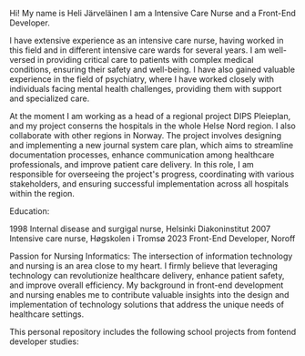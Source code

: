 
Hi!
My name is Heli Järveläinen
I am a Intensive Care Nurse and a Front-End Developer.

I have extensive experience as an intensive care nurse, having worked in this field and in different intensive care wards for several years. I am well-versed in providing critical care to patients with complex medical conditions, ensuring their safety and well-being. I have also gained valuable experience in the field of psychiatry, where I have worked closely with individuals facing mental health challenges, providing them with support and specialized care.

At the moment I am working as a head of a regional project DIPS Pleieplan, and my project conserns the hospitals in the whole Helse Nord region.
I also collaborate with other regions in Norway.
The project involves designing and implementing a new journal system care plan, which aims to streamline documentation processes, enhance communication among healthcare professionals, and improve patient care delivery. In this role, I am responsible for overseeing the project's progress, coordinating with various stakeholders, and ensuring successful implementation across all hospitals within the region.

Education:

1998 Internal disease and surgigal nurse, Helsinki Diakoninstitut
2007 Intensive care nurse, Høgskolen i Tromsø
2023 Front-End Developer, Noroff


Passion for Nursing Informatics:
The intersection of information technology and nursing is an area close to my heart. I firmly believe that leveraging technology can revolutionize healthcare delivery, enhance patient safety, and improve overall efficiency. My background in front-end development and nursing enables me to contribute valuable insights into the design and implementation of technology solutions that address the unique needs of healthcare settings.


This personal repository includes the following school projects from fontend developer studies:

